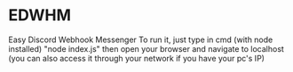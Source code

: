 # EDWHM
Easy Discord Webhook Messenger
To run it, just type in cmd (with node installed) "node index.js" then open your browser and navigate to localhost (you can also access it through your network if you have your pc's IP)
